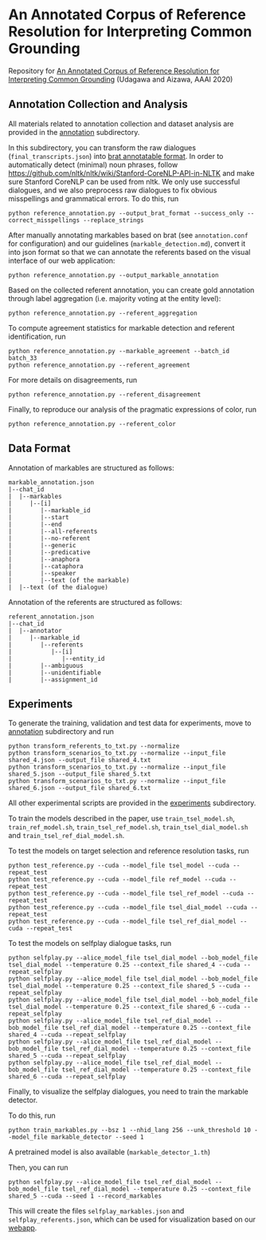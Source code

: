 # An Annotated Corpus of Reference Resolution for Interpreting Common Grounding

Repository for [An Annotated Corpus of Reference Resolution for Interpreting Common Grounding](https://arxiv.org/abs/1911.07588) (Udagawa and Aizawa, AAAI 2020)

## Annotation Collection and Analysis

All materials related to annotation collection and dataset analysis are provided in the [annotation](https://github.com/Alab-NII/onecommon/tree/master/aaai2020/annotation) subdirectory. 

In this subdirectory, you can transform the raw dialogues (`final_transcripts.json`) into [brat annotatable format](https://brat.nlplab.org). In order to automatically detect (minimal) noun phrases, follow <https://github.com/nltk/nltk/wiki/Stanford-CoreNLP-API-in-NLTK> and make sure Stanford CoreNLP can be used from nltk. We only use successful dialogues, and we also preprocess raw dialogues to fix obvious misspellings and grammatical errors. To do this, run

```
python reference_annotation.py --output_brat_format --success_only --correct_misspellings --replace_strings
```

After manually annotating markables based on brat (see `annotation.conf` for configuration) and our guidelines (`markable_detection.md`), convert it into json format so that we can annotate the referents based on the visual interface of our web application:

```
python reference_annotation.py --output_markable_annotation
```

Based on the collected referent annotation, you can create gold annotation through label aggregation (i.e. majority voting at the entity level):

```
python reference_annotation.py --referent_aggregation
```

To compute agreement statistics for markable detection and referent identification, run 

```
python reference_annotation.py --markable_agreement --batch_id batch_33
python reference_annotation.py --referent_agreement
```

For more details on disagreements, run 

```
python reference_annotation.py --referent_disagreement
```

Finally, to reproduce our analysis of the pragmatic expressions of color, run

```
python reference_annotation.py --referent_color
```

## Data Format

Annotation of markables are structured as follows:

```
markable_annotation.json
|--chat_id
|  |--markables
|     |--[i]
|        |--markable_id
|        |--start
|        |--end
|        |--all-referents
|        |--no-referent
|        |--generic
|        |--predicative
|        |--anaphora
|        |--cataphora
|        |--speaker
|        |--text (of the markable)
|  |--text (of the dialogue)

```

Annotation of the referents are structured as follows:

```
referent_annotation.json
|--chat_id
|  |--annotator
|     |--markable_id
|        |--referents
|           |--[i]
|              |--entity_id
|        |--ambiguous
|        |--unidentifiable
|        |--assignment_id
```


## Experiments

To generate the training, validation and test data for experiments, move to [annotation](https://github.com/Alab-NII/onecommon/tree/master/aaai2020/annotation) subdirectory and run

```
python transform_referents_to_txt.py --normalize
python transform_scenarios_to_txt.py --normalize --input_file shared_4.json --output_file shared_4.txt
python transform_scenarios_to_txt.py --normalize --input_file shared_5.json --output_file shared_5.txt
python transform_scenarios_to_txt.py --normalize --input_file shared_6.json --output_file shared_6.txt
```

All other experimental scripts are provided in the [experiments](https://github.com/Alab-NII/onecommon/tree/master/aaai2020/experiments) subdirectory.

To train the models described in the paper, use `train_tsel_model.sh`, `train_ref_model.sh`, `train_tsel_ref_model.sh`, `train_tsel_dial_model.sh` and `train_tsel_ref_dial_model.sh`.

To test the models on target selection and reference resolution tasks, run

```
python test_reference.py --cuda --model_file tsel_model --cuda --repeat_test
python test_reference.py --cuda --model_file ref_model --cuda --repeat_test
python test_reference.py --cuda --model_file tsel_ref_model --cuda --repeat_test
python test_reference.py --cuda --model_file tsel_dial_model --cuda --repeat_test
python test_reference.py --cuda --model_file tsel_ref_dial_model --cuda --repeat_test
```

To test the models on selfplay dialogue tasks, run

```
python selfplay.py --alice_model_file tsel_dial_model --bob_model_file tsel_dial_model --temperature 0.25 --context_file shared_4 --cuda --repeat_selfplay
python selfplay.py --alice_model_file tsel_dial_model --bob_model_file tsel_dial_model --temperature 0.25 --context_file shared_5 --cuda --repeat_selfplay
python selfplay.py --alice_model_file tsel_dial_model --bob_model_file tsel_dial_model --temperature 0.25 --context_file shared_6 --cuda --repeat_selfplay
python selfplay.py --alice_model_file tsel_ref_dial_model --bob_model_file tsel_ref_dial_model --temperature 0.25 --context_file shared_4 --cuda --repeat_selfplay
python selfplay.py --alice_model_file tsel_ref_dial_model --bob_model_file tsel_ref_dial_model --temperature 0.25 --context_file shared_5 --cuda --repeat_selfplay
python selfplay.py --alice_model_file tsel_ref_dial_model --bob_model_file tsel_ref_dial_model --temperature 0.25 --context_file shared_6 --cuda --repeat_selfplay
```

Finally, to visualize the selfplay dialogues, you need to train the markable detector.

To do this, run 
```
python train_markables.py --bsz 1 --nhid_lang 256 --unk_threshold 10 --model_file markable_detector --seed 1
```

A pretrained model is also available (`markable_detector_1.th`)

Then, you can run
```
python selfplay.py --alice_model_file tsel_ref_dial_model --bob_model_file tsel_ref_dial_model --temperature 0.25 --context_file shared_5 --cuda --seed 1 --record_markables
```

This will create the files `selfplay_markables.json` and `selfplay_referents.json`, which can be used for visualization based on our [webapp](https://github.com/Alab-NII/onecommon/tree/master/webapp).